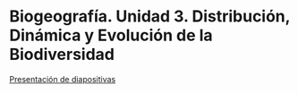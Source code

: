 # Biogeografía. Unidad 3. Distribución, Dinámica y Evolución de la Biodiversidad

[Presentación de diapositivas](https://biogeografia-master.github.io/distribucion-dinamica-evolucion-biodiversidad/README.html)